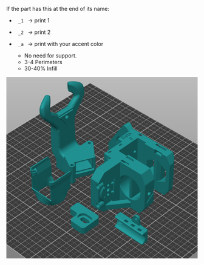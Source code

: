 If the part has this at the end of its name:
- <code> _1 </code> -> print 1

- <code> _2 </code> -> print 2

- <code> _a </code> -> print with your accent color

	- No need for support. 
	- 3-4 Perimeters
	- 30-40% Infill

![PrintOrientation](/img/mosquito_print_orientation.png)